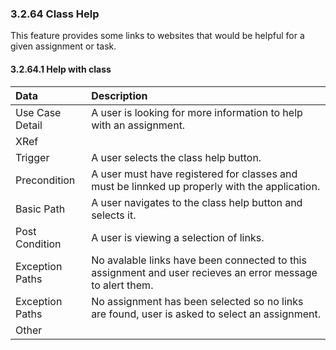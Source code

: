 ### 3.2.64 Class Help
This feature provides some links to websites that would be helpful for a given assignment or task.

#### 3.2.64.1 Help with class

| Data          | Description |
|:--------------| :--------------|
|Use Case Detail| A user is looking for more information to help with an assignment.|
|XRef           | |
|Trigger        | A user selects the class help button.|
|Precondition   | A user must have registered for classes and must be linnked up properly with the application.|
|Basic Path     | A user navigates to the class help button and selects it.|
|Post Condition | A user is viewing a selection of links.|
|Exception Paths| No avalable links have been connected to this assignment and user recieves an error message to alert them.|
|Exception Paths| No assignment has been selected so no links are found, user is asked to select an assignment.|
|Other          | |


